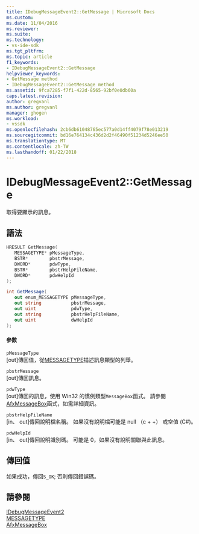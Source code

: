```yaml
---
title: IDebugMessageEvent2::GetMessage | Microsoft Docs
ms.custom: 
ms.date: 11/04/2016
ms.reviewer: 
ms.suite: 
ms.technology:
- vs-ide-sdk
ms.tgt_pltfrm: 
ms.topic: article
f1_keywords:
- IDebugMessageEvent2::GetMessage
helpviewer_keywords:
- GetMessage method
- IDebugMessageEvent2::GetMessage method
ms.assetid: 9fca7285-f7f1-422d-8565-92bf0e0db60a
caps.latest.revision: 
author: gregvanl
ms.author: gregvanl
manager: ghogen
ms.workload:
- vssdk
ms.openlocfilehash: 2cb6db61048765ec577a0d14ff4079f78e013219
ms.sourcegitcommit: bd16e764134c436d2d2f46490f51234d5246ee50
ms.translationtype: MT
ms.contentlocale: zh-TW
ms.lasthandoff: 01/22/2018
---
```

# <a name="idebugmessageevent2getmessage"></a>IDebugMessageEvent2::GetMessage
取得要顯示的訊息。  
  
## <a name="syntax"></a>語法  
  
```cpp  
HRESULT GetMessage(   
   MESSAGETYPE* pMessageType,  
   BSTR*        pbstrMessage,  
   DWORD*       pdwType,  
   BSTR*        pbstrHelpFileName,  
   DWORD*       pdwHelpId  
);  
```  
  
```csharp  
int GetMessage(   
   out enum_MESSAGETYPE pMessageType,  
   out string           pbstrMessage,  
   out uint             pdwType,  
   out string           pbstrHelpFileName,  
   out uint             dwHelpId  
);  
```  
  
#### <a name="parameters"></a>參數  
 `pMessageType`  
 [out]傳回值，從[MESSAGETYPE](../../../extensibility/debugger/reference/messagetype.md)描述訊息類型的列舉。  
  
 `pbstrMessage`  
 [out]傳回訊息。  
  
 `pdwType`  
 [out]傳回的訊息，使用 Win32 的慣例類型`MessageBox`函式。 請參閱[AfxMessageBox](/cpp/mfc/reference/cstring-formatting-and-message-box-display#afxmessagebox)函式，如需詳細資訊。  
  
 `pbstrHelpFileName`  
 [in、 out]傳回說明檔名稱。 如果沒有說明檔可能是 null （c + +） 或空值 (C#)。  
  
 `pdwHelpId`  
 [in、 out]傳回說明識別碼。 可能是 0，如果沒有說明關聯與此訊息。  
  
## <a name="return-value"></a>傳回值  
 如果成功，傳回`S_OK`; 否則傳回錯誤碼。  
  
## <a name="see-also"></a>請參閱  
 [IDebugMessageEvent2](../../../extensibility/debugger/reference/idebugmessageevent2.md)   
 [MESSAGETYPE](../../../extensibility/debugger/reference/messagetype.md)   
 [AfxMessageBox](/cpp/mfc/reference/cstring-formatting-and-message-box-display#afxmessagebox)